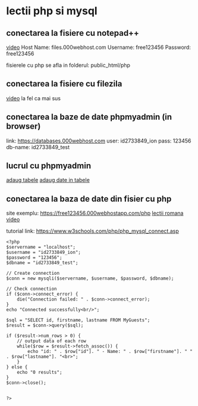 # lectii php si mysql

## conectarea la fisiere cu notepad++
[video](https://youtu.be/xqWJPPZ0FZU?t=98)
Host Name: files.000webhost.com
Username: free123456
Password: free123456

fisierele cu php se afla in folderul: public_html/php

## conectarea la fisiere cu filezila
[video](https://www.youtube.com/watch?v=O3DudpEMPiY)
la fel ca mai sus

## conectarea la baze de date phpmyadmin (in browser)
link: https://databases.000webhost.com
user: id2733849_ion
pass: 123456
db-name: id2733849_test

## lucrul cu phpmyadmin
[adaug tabele](https://www.youtube.com/watch?v=SV6uwDvufLs)
[adaug date in tabele](https://www.youtube.com/watch?v=IV6vGuHcQy8)

## conectarea la baza de date din fisier cu php
site exemplu: https://free123456.000webhostapp.com/php
[lectii romana video](https://www.youtube.com/watch?v=QSGVwlo__fs&index=25&list=PLRlcs-KgbzEdWyMgQ-vPiS70CaYC5ssBa)

tutorial link: https://www.w3schools.com/php/php_mysql_connect.asp


```
<?php
$servername = "localhost";
$username = "id2733849_ion";
$password = "123456";
$dbname = "id2733849_test";

// Create connection
$conn = new mysqli($servername, $username, $password, $dbname);

// Check connection
if ($conn->connect_error) {
    die("Connection failed: " . $conn->connect_error);
} 
echo "Connected successfully<br/>";

$sql = "SELECT id, firstname, lastname FROM MyGuests";
$result = $conn->query($sql);

if ($result->num_rows > 0) {
    // output data of each row
    while($row = $result->fetch_assoc()) {
        echo "id: " . $row["id"]. " - Name: " . $row["firstname"]. " " . $row["lastname"]. "<br>";
    }
} else {
    echo "0 results";
}
$conn->close();


?>

```




